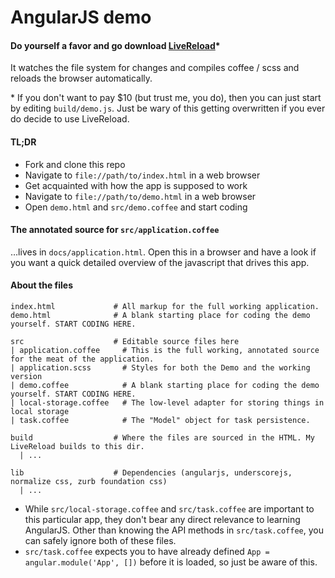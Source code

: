 # AngularJS demo

#### Do yourself a favor and go download [LiveReload](http://livereload.com/)*

It watches the file system for changes and compiles coffee / scss and reloads the browser automatically.

\* If you don't want to pay $10 (but trust me, you do), then you can just start by editing `build/demo.js`. Just be wary of this getting overwritten if you ever do decide to use LiveReload.

#### TL;DR
- Fork and clone this repo
- Navigate to `file://path/to/index.html` in a web browser
- Get acquainted with how the app is supposed to work
- Navigate to `file://path/to/demo.html` in a web browser
- Open `demo.html` and `src/demo.coffee` and start coding

#### The annotated source for `src/application.coffee`

…lives in `docs/application.html`. Open this in a browser and have a look if you want a quick detailed overview of the javascript that drives this app.

#### About the files

```
index.html             # All markup for the full working application.
demo.html              # A blank starting place for coding the demo yourself. START CODING HERE.

src                    # Editable source files here
| application.coffee     # This is the full working, annotated source for the meat of the application.
| application.scss       # Styles for both the Demo and the working version
| demo.coffee            # A blank starting place for coding the demo yourself. START CODING HERE.
| local-storage.coffee   # The low-level adapter for storing things in local storage
| task.coffee            # The "Model" object for task persistence.

build                  # Where the files are sourced in the HTML. My LiveReload builds to this dir.
  | ...

lib                    # Dependencies (angularjs, underscorejs, normalize css, zurb foundation css)
  | ...
```

- While `src/local-storage.coffee` and `src/task.coffee` are important to this particular app, they don't bear any direct relevance to learning AngularJS. Other than knowing the API methods in `src/task.coffee`, you can safely ignore both of these files.
- `src/task.coffee` expects you to have already defined `App = angular.module('App', [])` before it is loaded, so just be aware of this.
